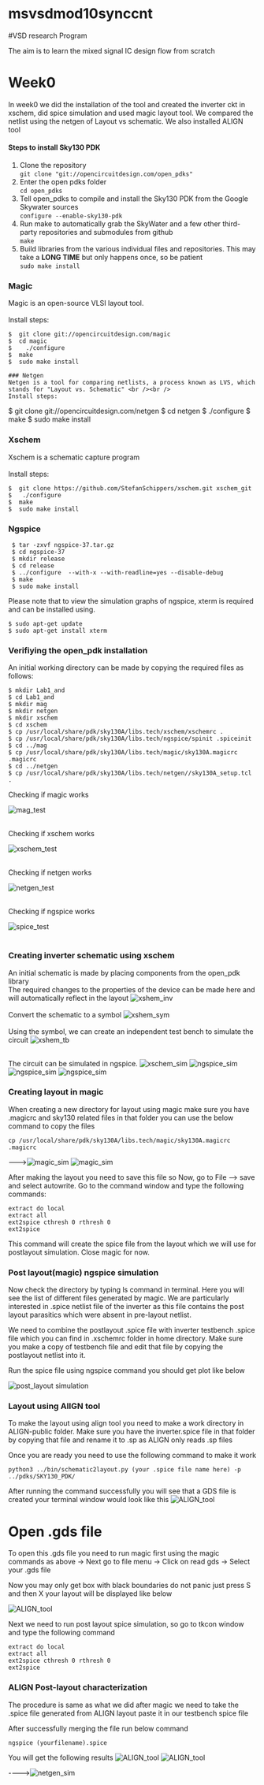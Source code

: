 # msvsdmod10synccnt
#VSD research Program

The aim is to learn the mixed signal IC design flow from scratch

# Week0

In week0 we did the installation of the tool and created the inverter ckt in xschem, did spice simulation and used magic layout tool. We compared the netlist using the netgen of Layout vs schematic. We also installed ALIGN tool

#### Steps to install Sky130 PDK
1. Clone the repository  
```git clone "git://opencircuitdesign.com/open_pdks"```  
2. Enter the open pdks folder  
```cd open_pdks```  
3. Tell open_pdks to compile and install the Sky130 PDK from the Google Skywater sources  
```configure --enable-sky130-pdk```  
4. Run make to automatically grab the SkyWater and a few other third-party repositories and submodules from github  
```make```
5. Build libraries from the various individual files and repositories. This may take a **LONG TIME** but only happens once, so be patient  
```sudo make install```

### Magic
Magic is an open-source VLSI layout tool.<br /><br />
Install steps:
```
$  git clone git://opencircuitdesign.com/magic
$  cd magic
$	 ./configure
$  make
$  sudo make install

### Netgen
Netgen is a tool for comparing netlists, a process known as LVS, which stands for "Layout vs. Schematic" <br /><br />
Install steps:
```
$  git clone git://opencircuitdesign.com/netgen
$  cd netgen
$	./configure
$  make
$  sudo make install

### Xschem
Xschem is a schematic capture program <br /><br />
Install steps:
```
$  git clone https://github.com/StefanSchippers/xschem.git xschem_git
$	./configure
$  make
$  sudo make install
```

### Ngspice
```
 $ tar -zxvf ngspice-37.tar.gz
 $ cd ngspice-37
 $ mkdir release
 $ cd release
 $ ../configure  --with-x --with-readline=yes --disable-debug
 $ make
 $ sudo make install
```


Please note that to view the simulation graphs of ngspice, xterm is required and can be installed using.
```
$ sudo apt-get update
$ sudo apt-get install xterm
```
### Verifiying the open_pdk installation
An initial working directory can be made by copying the required files as follows:
```
$ mkdir Lab1_and
$ cd Lab1_and
$ mkdir mag
$ mkdir netgen
$ mkdir xschem
$ cd xschem
$ cp /usr/local/share/pdk/sky130A/libs.tech/xschem/xschemrc .
$ cp /usr/local/share/pdk/sky130A/libs.tech/ngspice/spinit .spiceinit
$ cd ../mag
$ cp /usr/local/share/pdk/sky130A/libs.tech/magic/sky130A.magicrc .magicrc
$ cd ../netgen
$ cp /usr/local/share/pdk/sky130A/libs.tech/netgen//sky130A_setup.tcl .
```
Checking if magic works

![mag_test](https://github.com/Nirav-Mange/msvsdmod10synccnt/blob/main/Week0/Check_magic_plus_commands.png)<br /><br />

Checking if xschem works

![xschem_test](https://github.com/Nirav-Mange/msvsdmod10synccnt/blob/main/Week0/xschem_check.JPG)<br /><br />

Checking if netgen works

![netgen_test](https://github.com/Nirav-Mange/msvsdmod10synccnt/blob/main/Week0/netgen_run_command.JPG)<br /><br />

Checking if ngspice works

![spice_test](https://github.com/Nirav-Mange/msvsdmod10synccnt/blob/main/Week0/ngspice_run_command.JPG)<br /><br />


### Creating inverter schematic using xschem
An initial schematic is made by placing components from the open_pdk library<br />
The required changes to the properties of the device can be made here and will automatically reflect in the layout
![xshem_inv](https://github.com/Nirav-Mange/msvsdmod10synccnt/blob/main/Week0/inverter_sch.JPG)<br /><br />
Convert the schematic to a symbol
![xshem_sym](https://github.com/Nirav-Mange/msvsdmod10synccnt/blob/main/Week0/inverter_sym.JPG)<br /><br />
Using the symbol, we can create an independent test bench to simulate the circuit
![xshem_tb](https://github.com/Nirav-Mange/msvsdmod10synccnt/blob/main/Week0/inverter_tb_sch.JPG)<br /><br />

The circuit can be simulated in ngspice. 
![xschem_sim](https://github.com/Nirav-Mange/msvsdmod10synccnt/blob/main/Week0/inverter_with_pwl_input.JPG)
![ngspice_sim](https://github.com/Nirav-Mange/msvsdmod10synccnt/blob/main/Week0/prelayout_simulation.JPG)
![ngspice_sim](https://github.com/Nirav-Mange/msvsdmod10synccnt/blob/main/Week0/prelayout_transient_analysis_plot.JPG)
![ngspice_sim]()
### Creating layout in magic
When creating a new directory for layout using magic make sure you have .magicrc and sky130 related files in that folder you can use the below command to copy the files
```
cp /usr/local/share/pdk/sky130A/libs.tech/magic/sky130A.magicrc .magicrc
```
--->![magic_sim](https://github.com/Nirav-Mange/msvsdmod10synccnt/blob/main/magic_nfet_parameter_change.JPG)
![magic_sim](https://github.com/Nirav-Mange/msvsdmod10synccnt/blob/main/Week0/Layout%20using%20magic.JPG)

After making the layout you need to save this file so Now, go to File --> save and select autowrite. Go to the command window and type the following commands:
```
extract do local
extract all
ext2spice cthresh 0 rthresh 0
ext2spice
```
This command will create the spice file from the layout which we will use for postlayout simulation. Close magic for now.

### Post layout(magic) ngspice simulation
Now check the directory by typing ls command in terminal. Here you will see the list of different files generated by magic. We are particularly interested in .spice netlist file of the inverter as this file contains the post layout parasitics which were absent in pre-layout netlist.

We need to combine the postlayout .spice file with inverter testbench .spice file which you can find in .xschemrc folder in home directory. Make sure you make a copy of testbench file and edit that file by copying the postlayout netlist into it. 

Run the spice file using ngspice command you should get plot like below


![post_layout simulation](https://github.com/Nirav-Mange/msvsdmod10synccnt/blob/main/Week0/post_layout_characterization.JPG)

### Layout using AlIGN tool
To make the layout using align tool you need to make a work directory in ALIGN-public folder. Make sure you have the inverter.spice file in that folder by copying that file and rename it to .sp as ALIGN only reads .sp files

Once you are ready you need to use the following command to make it work
```
python3 ../bin/schematic2layout.py (your .spice file name here) -p ../pdks/SKY130_PDK/
```
After running the command successfully you will see that a GDS file is created your terminal window would look like this 
![ALIGN_tool](https://github.com/Nirav-Mange/msvsdmod10synccnt/blob/main/Week0/run_align_tool.JPG)

# Open .gds file
To open this .gds file you need to run magic first using the magic commands as above 
-> Next go to file menu
-> Click on read gds
-> Select your .gds file

Now you may only get box with black boundaries do not panic just press S and then X your layout will be displayed like below

![ALIGN_tool](https://github.com/Nirav-Mange/msvsdmod10synccnt/blob/main/Week0/align_tool_layout.JPG)

Next we need to run post layout spice simulation, so go to tkcon window and type the following command
```
extract do local
extract all
ext2spice cthresh 0 rthresh 0
ext2spice
```

### ALIGN Post-layout characterization
The procedure is same as what we did after magic we need to take the .spice file generated from ALIGN layout paste it in our testbench spice file

After successfully merging the file run below command
````
ngspice (yourfilename).spice
````
You will get the following results
![ALIGN_tool](https://github.com/Nirav-Mange/msvsdmod10synccnt/blob/main/Week0/post_align_layout_characterisation.JPG)
![ALIGN_tool](https://github.com/Nirav-Mange/msvsdmod10synccnt/blob/main/Week0/post_align_layout_transient.JPG)

---->![netgen_sim](https://github.com/Nirav-Mange/msvsdmod10synccnt/blob/main/layout_vs_schematic_netgen_result.JPG)




































